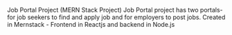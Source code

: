 Job Portal Project (MERN Stack Project) 
Job Portal project has two portals- for job seekers to find and apply job and for employers to post jobs. Created in Mernstack - Frontend in Reactjs and backend in Node.js
